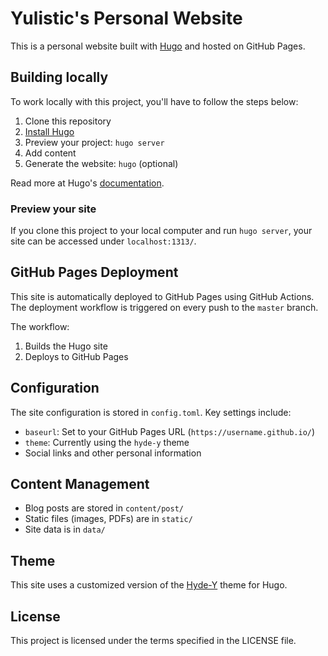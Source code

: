 # Yulistic's Personal Website

This is a personal website built with [Hugo](https://gohugo.io/) and hosted on GitHub Pages.

## Building locally

To work locally with this project, you'll have to follow the steps below:

1. Clone this repository
2. [Install Hugo](https://gohugo.io/installation/)
3. Preview your project: `hugo server`
4. Add content
5. Generate the website: `hugo` (optional)

Read more at Hugo's [documentation](https://gohugo.io/documentation/).

### Preview your site

If you clone this project to your local computer and run `hugo server`,
your site can be accessed under `localhost:1313/`.

## GitHub Pages Deployment

This site is automatically deployed to GitHub Pages using GitHub Actions. The deployment workflow is triggered on every push to the `master` branch.

The workflow:
1. Builds the Hugo site
2. Deploys to GitHub Pages

## Configuration

The site configuration is stored in `config.toml`. Key settings include:

- `baseurl`: Set to your GitHub Pages URL (`https://username.github.io/`)
- `theme`: Currently using the `hyde-y` theme
- Social links and other personal information

## Content Management

- Blog posts are stored in `content/post/`
- Static files (images, PDFs) are in `static/`
- Site data is in `data/`

## Theme

This site uses a customized version of the [Hyde-Y](https://github.com/enten/hyde-y) theme for Hugo.

## License

This project is licensed under the terms specified in the LICENSE file.